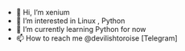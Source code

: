 - 👋 Hi, I’m xenium
- 👀 I’m interested in Linux , Python 
- 🌱 I’m currently learning Python for now 
- 📫 How to reach me @devilishtoroise [Telegram]

